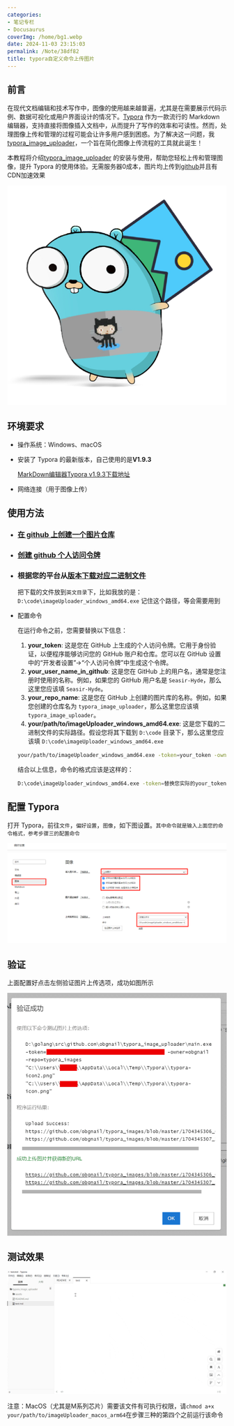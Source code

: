 ```yaml
---
categories:
- 笔记专栏
- Docusaurus
coverImg: /home/bg1.webp
date: 2024-11-03 23:15:03
permalink: /Note/38df82
title: typora自定义命令上传图片
---
```

## 前言

在现代文档编辑和技术写作中，图像的使用越来越普遍，尤其是在需要展示代码示例、数据可视化或用户界面设计的情况下。[Typora](https://typora.io/) 作为一款流行的 Markdown 编辑器，支持直接将图像插入文档中，从而提升了写作的效率和可读性。然而，处理图像上传和管理的过程可能会让许多用户感到困惑。为了解决这一问题，我[typora_image_uploader](https://github.com/obgnail/typora_image_uploader)，一个旨在简化图像上传流程的工具就此诞生！

本教程将介绍[typora_image_uploader](https://github.com/obgnail/typora_image_uploader) 的安装与使用，帮助您轻松上传和管理图像，提升 Typora 的使用体验。无需服务器0成本，图片均上传到[github](https://github.com/)并且有CDN加速效果

![图标](https://github.com/obgnail/typora_image_uploader/raw/master/assets/icon.jpg)

## 环境要求

- 操作系统：Windows、macOS

- 安装了 Typora 的最新版本，自己使用的是**V1.9.3**

  [MarkDown编辑器Typora v1.9.3下载地址](https://www.x6g.com/i-wz-24216.html)

- 网络连接（用于图像上传）



## 使用方法

- ### [在 github 上创建一个图片仓库](https://docs.github.com/cn/enterprise-server@2.22/get-started/quickstart/create-a-repo)

- ### [创建 github 个人访问令牌](https://docs.github.com/en/authentication/keeping-your-account-and-data-secure/managing-your-personal-access-tokens#creating-a-personal-access-token-classic)

- ### 根据您的平台从[版本下载对应二进制文件](https://github.com/obgnail/typora_image_uploader/releases/latest)

  把下载的文件放到`英文目录`下，比如我放的是：`D:\code\imageUploader_windows_amd64.exe`   记住这个路径，等会需要用到

  

- 配置命令

  在运行命令之前，您需要替换以下信息：

  1. **your_token**: 这是您在 GitHub 上生成的个人访问令牌。它用于身份验证，以便程序能够访问您的 GitHub 账户和仓库。您可以在 GitHub 设置中的“开发者设置”->“个人访问令牌”中生成这个令牌。
  2. **your_user_name_in_github**: 这是您在 GitHub 上的用户名，通常是您注册时使用的名称。例如，如果您的 GitHub 用户名是 `Seasir-Hyde`，那么这里您应该填 `Seasir-Hyde`。
  3. **your_repo_name**: 这是您在 GitHub 上创建的图片库的名称。例如，如果您创建的仓库名为 `typora_image_uploader`，那么这里您应该填 `typora_image_uploader`。
  4. **your/path/to/imageUploader_windows_amd64.exe**: 这是您下载的二进制文件的实际路径。假设您将其下载到 `D:\code` 目录下，那么这里您应该填 `D:\code\imageUploader_windows_amd64.exe`

  ```bash
  your/path/to/imageUploader_windows_amd64.exe -token=your_token -owner=your_user_name_in_github -repo=your_repo_name
  ```

  结合以上信息，命令的格式应该是这样的：

  ```bash
  D:\code\imageUploader_windows_amd64.exe -token=替换您实际的your_token -owner=Seasir-Hyde -repo=typora_image_uploader
  ```

  

## 配置 Typora

打开 Typora，前往`文件`，`偏好设置`，`图像`，如下图设置。`其中命令就是输入上面您的命令格式，参考步骤三的配置命令`

![image-20241103025718494](https://raw.githubusercontent.com/Seasir-Hyde/typora_image_uploader/main/image/1730573838_0.png)



## 验证

上面配置好点击左侧验证图片上传选项，成功如图所示

![测试](https://github.com/obgnail/typora_image_uploader/raw/master/assets/test.png)

## 测试效果

![preview](https://github.com/obgnail/typora_image_uploader/raw/master/assets/preview.gif)

注意：MacOS（尤其是M系列芯片）需要该文件有可执行权限，请`chmod a+x your/path/to/imageUploader_macos_arm64`在步骤三种的第四个之前运行该命令
